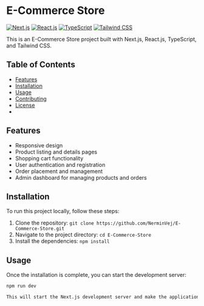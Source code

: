 # E-Commerce Store

[![Next.js](https://img.shields.io/badge/Next.js-v12.0.7-blue.svg)](https://nextjs.org/)
[![React.js](https://img.shields.io/badge/React.js-v17.0.2-blue.svg)](https://reactjs.org/)
[![TypeScript](https://img.shields.io/badge/TypeScript-v4.3.5-blue.svg)](https://www.typescriptlang.org/)
[![Tailwind CSS](https://img.shields.io/badge/Tailwind_CSS-v2.2.19-blue.svg)](https://tailwindcss.com/)
   
This is an E-Commerce Store project built with Next.js, React.js, TypeScript, and Tailwind CSS. 

## Table of Contents
  
- [Features](#features)
- [Installation](#installation)
- [Usage](#usage)
- [Contributing](#contributing)
- [License](#license)
- 
## Features

- Responsive design
- Product listing and details pages
- Shopping cart functionality
- User authentication and registration
- Order placement and management
- Admin dashboard for managing products and orders

## Installation 

To run this project locally, follow these steps:

1. Clone the repository: `git clone https://github.com/NerminVej/E-Commerce-Store.git`
2. Navigate to the project directory: `cd E-Commerce-Store`
3. Install the dependencies: `npm install`

## Usage

Once the installation is complete, you can start the development server:

```bash
npm run dev

This will start the Next.js development server and make the application available at http://localhost:3000.
